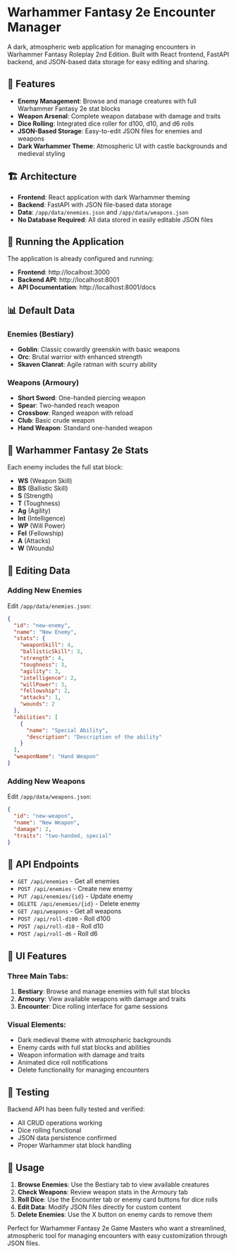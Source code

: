 # Warhammer Fantasy 2e Encounter Manager

A dark, atmospheric web application for managing encounters in Warhammer Fantasy Roleplay 2nd Edition. Built with React frontend, FastAPI backend, and JSON-based data storage for easy editing and sharing.

## 🎯 Features

- **Enemy Management**: Browse and manage creatures with full Warhammer Fantasy 2e stat blocks
- **Weapon Arsenal**: Complete weapon database with damage and traits
- **Dice Rolling**: Integrated dice roller for d100, d10, and d6 rolls
- **JSON-Based Storage**: Easy-to-edit JSON files for enemies and weapons
- **Dark Warhammer Theme**: Atmospheric UI with castle backgrounds and medieval styling

## 🏗️ Architecture

- **Frontend**: React application with dark Warhammer theming
- **Backend**: FastAPI with JSON file-based data storage  
- **Data**: `/app/data/enemies.json` and `/app/data/weapons.json`
- **No Database Required**: All data stored in easily editable JSON files

## 🚀 Running the Application

The application is already configured and running:

- **Frontend**: http://localhost:3000
- **Backend API**: http://localhost:8001
- **API Documentation**: http://localhost:8001/docs

## 📊 Default Data

### Enemies (Bestiary)
- **Goblin**: Classic cowardly greenskin with basic weapons
- **Orc**: Brutal warrior with enhanced strength
- **Skaven Clanrat**: Agile ratman with scurry ability

### Weapons (Armoury)  
- **Short Sword**: One-handed piercing weapon
- **Spear**: Two-handed reach weapon
- **Crossbow**: Ranged weapon with reload
- **Club**: Basic crude weapon
- **Hand Weapon**: Standard one-handed weapon

## 🎲 Warhammer Fantasy 2e Stats

Each enemy includes the full stat block:
- **WS** (Weapon Skill)
- **BS** (Ballistic Skill) 
- **S** (Strength)
- **T** (Toughness)
- **Ag** (Agility)
- **Int** (Intelligence)
- **WP** (Will Power)
- **Fel** (Fellowship)
- **A** (Attacks)
- **W** (Wounds)

## 📝 Editing Data

### Adding New Enemies
Edit `/app/data/enemies.json`:

```json
{
  "id": "new-enemy",
  "name": "New Enemy",
  "stats": {
    "weaponSkill": 4,
    "ballisticSkill": 3,
    "strength": 4,
    "toughness": 3,
    "agility": 3,
    "intelligence": 2,
    "willPower": 3,
    "fellowship": 2,
    "attacks": 1,
    "wounds": 2
  },
  "abilities": [
    {
      "name": "Special Ability",
      "description": "Description of the ability"
    }
  ],
  "weaponName": "Hand Weapon"
}
```

### Adding New Weapons
Edit `/app/data/weapons.json`:

```json
{
  "id": "new-weapon",
  "name": "New Weapon",
  "damage": 2,
  "traits": "two-handed, special"
}
```

## 🔧 API Endpoints

- `GET /api/enemies` - Get all enemies
- `POST /api/enemies` - Create new enemy
- `PUT /api/enemies/{id}` - Update enemy
- `DELETE /api/enemies/{id}` - Delete enemy
- `GET /api/weapons` - Get all weapons
- `POST /api/roll-d100` - Roll d100
- `POST /api/roll-d10` - Roll d10  
- `POST /api/roll-d6` - Roll d6

## 🎨 UI Features

### Three Main Tabs:
1. **Bestiary**: Browse and manage enemies with full stat blocks
2. **Armoury**: View available weapons with damage and traits
3. **Encounter**: Dice rolling interface for game sessions

### Visual Elements:
- Dark medieval theme with atmospheric backgrounds
- Enemy cards with full stat blocks and abilities
- Weapon information with damage and traits
- Animated dice roll notifications
- Delete functionality for managing encounters

## 🧪 Testing

Backend API has been fully tested and verified:
- All CRUD operations working
- Dice rolling functional
- JSON data persistence confirmed
- Proper Warhammer stat block handling

## 🎯 Usage

1. **Browse Enemies**: Use the Bestiary tab to view available creatures
2. **Check Weapons**: Review weapon stats in the Armoury tab  
3. **Roll Dice**: Use the Encounter tab or enemy card buttons for dice rolls
4. **Edit Data**: Modify JSON files directly for custom content
5. **Delete Enemies**: Use the X button on enemy cards to remove them

Perfect for Warhammer Fantasy 2e Game Masters who want a streamlined, atmospheric tool for managing encounters with easy customization through JSON files.
